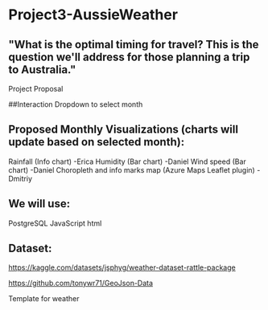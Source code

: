 # Project3-AussieWeather

## "What is the optimal timing for travel? This is the question we'll address for those planning a trip to Australia."
Project Proposal


##Interaction
Dropdown to select month

## Proposed Monthly Visualizations (charts will update based on selected month):

Rainfall (Info chart) -Erica
Humidity (Bar chart) -Daniel
Wind speed (Bar chart) -Daniel
Choropleth and info marks map (Azure Maps Leaflet plugin) -Dmitriy


## We will use:

PostgreSQL
JavaScript
html


## Dataset: 
https://kaggle.com/datasets/jsphyg/weather-dataset-rattle-package

https://github.com/tonywr71/GeoJson-Data


Template for weather
